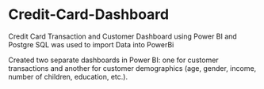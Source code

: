 # Credit-Card-Dashboard
Credit Card Transaction and Customer Dashboard using Power BI  and Postgre SQL was used to import Data into PowerBi 

Created two separate dashboards in Power BI: one for customer transactions and another for customer demographics (age, gender, income, number of children, education, etc.).

